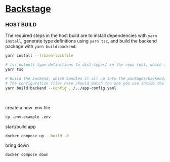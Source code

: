 # [Backstage](https://backstage.io)


### HOST BUILD

The required steps in the host build are to install dependencies with `yarn install`, generate type definitions using `yarn tsc`, and build the backend package with `yarn build:backend`:

```sh
yarn install --frozen-lockfile

# tsc outputs type definitions to dist-types/ in the repo root, which are then consumed by the build
yarn tsc

# Build the backend, which bundles it all up into the packages/backend/dist folder.
# The configuration files here should match the one you use inside the Dockerfile below.
yarn build:backend --config ../../app-config.yaml
```
<br>

create a new .env file
```sh
cp .env.example .env
```
start/build app
```sh
docker compose up --build -d
```
bring down
```sh
docker compose down
```


